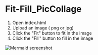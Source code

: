 # Fit-Fill_PicCollage

1. Open index.html
2. Upload an image ( png or jpg)
3. Click the "Fit" button to fit in the image
4. Click the "Fill" button to fill in the image

![Mermaid screenshot](./demo.gif)
